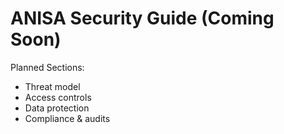# ANISA Security Guide (Coming Soon)

Planned Sections:
- Threat model
- Access controls
- Data protection
- Compliance & audits



